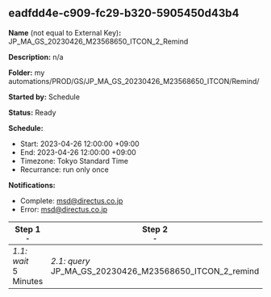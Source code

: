 ## eadfdd4e-c909-fc29-b320-5905450d43b4

**Name** (not equal to External Key)**:** JP_MA_GS_20230426_M23568650_ITCON_2_Remind

**Description:** n/a

**Folder:** my automations/PROD/GS/JP_MA_GS_20230426_M23568650_ITCON/Remind/

**Started by:** Schedule

**Status:** Ready

**Schedule:**

* Start: 2023-04-26 12:00:00 +09:00
* End: 2023-04-26 12:00:00 +09:00
* Timezone: Tokyo Standard Time
* Recurrance: run only once

**Notifications:**

* Complete: msd@directus.co.jp
* Error: msd@directus.co.jp

| Step 1<br>_<small>-</small>_ | Step 2<br>_<small>-</small>_ | Step 3<br>_<small>-</small>_ |
| --- | --- | --- |
| _1.1: wait_<br>5 Minutes | _2.1: query_<br>JP_MA_GS_20230426_M23568650_ITCON_2_remind | _3.1: emailSend_<br>JP_MA_GS_20230426_M23568650_ITCON_2_remind |
